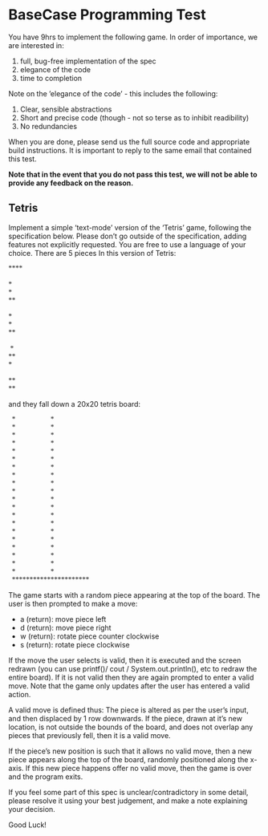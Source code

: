 # BaseCase Programming Test

You have 9hrs to implement the following game. In order of importance, we are interested in:

1. full, bug-free implementation of the spec
2. elegance of the code
3. time to completion

Note on the ’elegance of the code’ - this includes the following:

1. Clear, sensible abstractions
2. Short and precise code (though - not so terse as to inhibit readibility)
3. No redundancies

When you are done, please send us the full source code and appropriate build instructions. It is important to reply
to the same email that contained this test.

**Note that in the event that you do not pass this test, we will not be able to provide any feedback on
the reason.**

## Tetris

Implement a simple ‘text-mode’ version of the ‘Tetris’ game, following the specification below. Please don’t go
outside of the specification, adding features not explicitly requested. You are free to use a language of your choice.
There are 5 pieces In this version of Tetris:
<pre style="font-family: monospaced">
****

*
*
**

*
*
**

 *
**
*

**
**
</pre>
and they fall down a 20x20 tetris board:
<pre style="font-family: monospaced">
  *                    *
  *                    *
  *                    *
  *                    *
  *                    *
  *                    *
  *                    *
  *                    *
  *                    *
  *                    *
  *                    *
  *                    *
  *                    *
  *                    *
  *                    *
  *                    *
  *                    *
  *                    *
  *                    *
  *                    *
  **********************
</pre>
The game starts with a random piece appearing at the top of the board. The user is then prompted to make a
move:

- a (return): move piece left
- d (return): move piece right
- w (return): rotate piece counter clockwise
- s (return): rotate piece clockwise

If the move the user selects is valid, then it is executed and the screen redrawn (you can use printf()/ cout / System.out.println(),
etc to redraw the entire board). If it is not valid then they are again prompted to enter a valid move.
Note that the game only updates after the user has entered a valid action.

A valid move is defined thus: The piece is altered as per the user’s input, and then displaced by 1 row downwards.
If the piece, drawn at it’s new location, is not outside the bounds of the board, and does not overlap any
pieces that previously fell, then it is a valid move.

If the piece’s new position is such that it allows no valid move, then a new piece appears along the top of the
board, randomly positioned along the x-axis. If this new piece happens offer no valid move, then the game is over
and the program exits.

If you feel some part of this spec is unclear/contradictory in some detail, please resolve it using your best judgement,
and make a note explaining your decision.

Good Luck!